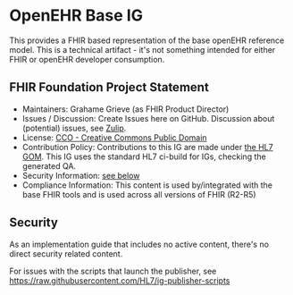 # OpenEHR Base IG

This provides a FHIR based representation of the base openEHR reference model.
This is a technical artifact - it's not something intended for either FHIR or 
openEHR developer consumption.

## FHIR Foundation Project Statement

* Maintainers: Grahame Grieve (as FHIR Product Director) 
* Issues / Discussion: Create Issues here on GitHub. Discussion about (potential) issues, see [Zulip](https://chat.fhir.org/#narrow/channel/179174-openehr). 
* License: [CCO - Creative Commons Public Domain](https://github.com/FHIR/openehr-base/blob/master/LICENSE.txt)
* Contribution Policy: Contributions to this IG are made under [the HL7 GOM](https://www.hl7.org/permalink/?GOM). This IG uses the standard HL7 ci-build for IGs, checking the generated QA. 
* Security Information: [see below](#security)
* Compliance Information: This content is used by/integrated with the base FHIR tools and is used across all versions of FHIR (R2-R5)

## Security

As an implementation guide that includes no active content, there's no direct security related content. 

For issues with the scripts that launch the publisher, see https://raw.githubusercontent.com/HL7/ig-publisher-scripts
